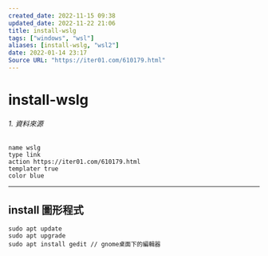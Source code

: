 ```yaml
---
created_date: 2022-11-15 09:38
updated_date: 2022-11-22 21:06
title: install-wslg
tags: ["windows", "wsl"]
aliases: [install-wslg, "wsl2"]
date: 2022-01-14 23:17
Source URL: "https://iter01.com/610179.html"
---
```


# install-wslg

###### 1. 資料來源

 ```button  
name wslg
type link  
action https://iter01.com/610179.html
templater true  
color blue
```

---

## install 圖形程式

```shell
sudo apt update
sudo apt upgrade
sudo apt install gedit // gnome桌面下的編輯器
```
